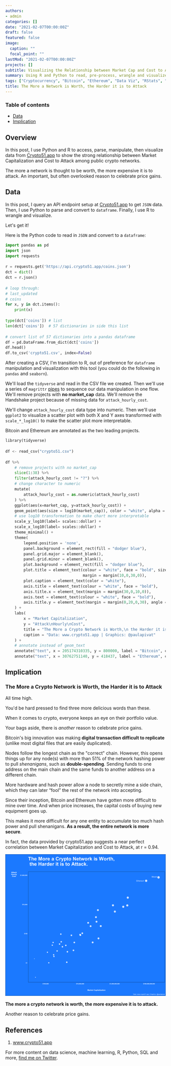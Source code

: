 ```yaml
---
authors:
- admin
categories: []
date: "2021-02-07T00:00:00Z"
draft: false
featured: false
image:
  caption: ""
  focal_point: ""
lastMod: "2021-02-07T00:00:00Z"
projects: []
subtitle: Visualizing the Relationship between Market Cap and Cost to Attack
summary: Using R and Python to read, pre-process, wrangle and visualize data.
tags: ["Cryptocurrency", "Bitcoin", "Ethereum", "Data Viz", "RStats", "ggplot2", "Python"]
title: The More a Network is Worth, the Harder it is to Attack
---
```


### Table of contents

- [Data](#data)
- [Implication](#implication)

## Overview

In this post, I use Python and R to access, parse, manipulate, then visualize data from [Crypto51.app](https://www.crypto51.app/) to show the strong relationship between Market Capitalization and Cost to Attack among public crypto networks.

The more a network is thought to be worth, the more expensive it is to attack. An important, but often overlooked reason to celebrate price gains. 


## Data

In this post, I query an API endpoint setup at [Crypto51.app](https://www.crypto51.app/) to get `JSON` data. Then, I use Python to parse and convert to `dataframe`. Finally, I use R to wrangle and visualize.

Let's get it!

Here is the Python code to read in `JSON` and convert to a `dataframe`:

```python
import pandas as pd
import json
import requests

r = requests.get('https://api.crypto51.app/coins.json')
dct = dict()
dct = r.json()

# loop through:
# last_updated
# coins
for x, y in dct.items():
    print(x)

type(dct['coins']) # list
len(dct['coins'])  # 57 dictionaries in side this list

# convert list of 57 dictionaries into a pandas dataframe
df = pd.DataFrame.from_dict(dct['coins'])
df.head()
df.to_csv('crypto51.csv', index=False)
```

After creating a CSV, I'm transition to R, out of preference for `dataframe` manipulation and visualization with this tool (you could do the following in `pandas` and `seaborn`).

We'll load the `tidyverse` and read in the CSV file we created. Then we'll use a series of `magrittr` [pipes](https://magrittr.tidyverse.org/reference/pipe.html) to sequence our data manipulation in one flow. We'll remove projects with **no market_cap** data. We'll remove the Handshake project because of missing data for `attack_hourly_cost`. 

We'll change `attack_hourly_cost` data type into numeric. Then we'll use `ggplot2` to visualize a scatter plot with both X and Y axes transformed with `scale_*_log10()` to make the scatter plot more interpretable. 

Bitcoin and Ethereum are annotated as the two leading projects. 

```python
library(tidyverse)

df <- read_csv("crypto51.csv")

df %>%
    # remove projects with no market_cap
    slice(1:38) %>% 
    filter(attack_hourly_cost != "?") %>% 
    # change character to numeric
    mutate(
        attack_hourly_cost = as.numeric(attack_hourly_cost)
    ) %>% 
    ggplot(aes(x=market_cap, y=attack_hourly_cost)) +
    geom_point(aes(size = log10(market_cap)), color = "white", alpha = 0.8) +
    # use log10 transformation to make chart more interpretable
    scale_y_log10(label= scales::dollar) +
    scale_x_log10(label= scales::dollar) +
    theme_minimal() +
    theme(
        legend.position = 'none',
        panel.background = element_rect(fill = "dodger blue"),
        panel.grid.major = element_blank(),
        panel.grid.minor = element_blank(),
        plot.background = element_rect(fill = "dodger blue"),
        plot.title = element_text(colour = "white", face = "bold", size = 30, 
                                  margin = margin(10,0,30,0)),
        plot.caption = element_text(color = "white"),
        axis.title = element_text(colour = "white", face = "bold"),
        axis.title.x = element_text(margin = margin(30,0,10,0)),
        axis.text = element_text(colour = "white", face = "bold"),
        axis.title.y = element_text(margin = margin(0,20,0,30), angle = 0)
    ) +
    labs(
        x = "Market Capitalization",
        y = "Attack\nHourly\nCost",
        title = "The More a Crypto Network is Worth,\n the Harder it is to Attack.",
        caption = "Data: www.crypto51.app | Graphics: @paulapivat"
    ) +
    # annotate instead of geom_text
    annotate("text", x = 205174310335, y = 800000, label = "Bitcoin", color = "white") +
    annotate("text", x = 30762751140, y = 418437, label = "Ethereum", color = "white")
```



## Implication

### The More a Crypto Network is Worth, the Harder it is to Attack


All time high.


You'd be hard pressed to find three more delicious words than these.

When it comes to crypto, everyone keeps an eye on their portfolio value.

Your bags aside, there is *another* reason to celebrate price gains.

Bitcoin's big innovation was making **digital transaction difficult to replicate** (unlike most digital files that are easily duplicated). 

Nodes follow the longest chain as the "correct" chain. However, this opens things up for any node(s) with more than 51% of the network hashing power to pull *shenanigans*, such as **double-spending**. Sending funds to one address on the main chain and the same funds to another address on a different chain.

More hardware and hash power allow a node to secretly mine a side chain, which they can later “fool” the rest of the network into accepting. 

Since their inception, Bitcoin and Ethereum have gotten more difficult to mine over time. And when price increases, the capital costs of buying new equipment goes up. 

This makes it more difficult for any one entity to accumulate too much hash power and pull shenanigans. **As a result, the entire network is more secure**.

In fact, the data provided by crypto51.app suggests a near perfect correlation between Market Capitalization and Cost to Attack, at r = 0.94. 

![Crypto Price Attack](./price_nb3.png)

**The more a crypto network is worth, the more expensive it is to attack.**

Another reason to celebrate price gains.



## References

1. www.crypto51.app



For more content on data science, machine learning, R, Python, SQL and more, [find me on Twitter](https://twitter.com/paulapivat).